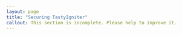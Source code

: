 ```yaml
---
layout: page
title: "Securing TastyIgniter"
callout: This section is incomplete. Please help to improve it.
---
```

